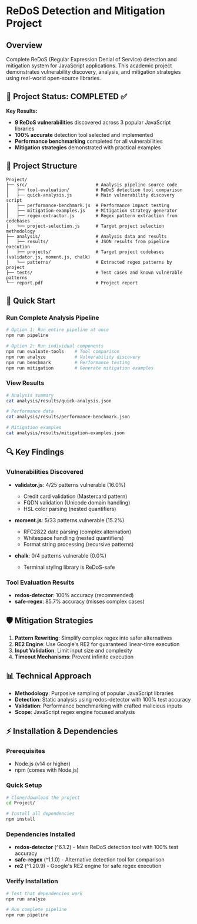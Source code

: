 # ReDoS Detection and Mitigation Project

## Overview
Complete ReDoS (Regular Expression Denial of Service) detection and mitigation system for JavaScript applications. This academic project demonstrates vulnerability discovery, analysis, and mitigation strategies using real-world open-source libraries.

## 🎯 Project Status: COMPLETED ✅

**Key Results:**
- **9 ReDoS vulnerabilities** discovered across 3 popular JavaScript libraries
- **100% accurate** detection tool selected and implemented
- **Performance benchmarking** completed for all vulnerabilities
- **Mitigation strategies** demonstrated with practical examples

## 📁 Project Structure
```
Project/
├── src/                          # Analysis pipeline source code
│   ├── tool-evaluation/          # ReDoS detection tool comparison
│   ├── quick-analysis.js         # Main vulnerability discovery script
│   ├── performance-benchmark.js  # Performance impact testing
│   ├── mitigation-examples.js    # Mitigation strategy generator
│   ├── regex-extractor.js        # Regex pattern extraction from codebases
│   └── project-selection.js      # Target project selection methodology
├── analysis/                     # Analysis data and results
│   ├── results/                  # JSON results from pipeline execution
│   ├── projects/                 # Target project codebases (validator.js, moment.js, chalk)
│   └── patterns/                 # Extracted regex patterns by project
├── tests/                        # Test cases and known vulnerable patterns
└── report.pdf                    # Project report
```

## 🚀 Quick Start

### Run Complete Analysis Pipeline
```bash
# Option 1: Run entire pipeline at once
npm run pipeline

# Option 2: Run individual components
npm run evaluate-tools    # Tool comparison
npm run analyze           # Vulnerability discovery  
npm run benchmark         # Performance testing
npm run mitigation        # Generate mitigation examples
```

### View Results
```bash
# Analysis summary
cat analysis/results/quick-analysis.json

# Performance data
cat analysis/results/performance-benchmark.json

# Mitigation examples
cat analysis/results/mitigation-examples.json
```

## 🔍 Key Findings

### Vulnerabilities Discovered
- **validator.js**: 4/25 patterns vulnerable (16.0%)
  - Credit card validation (Mastercard pattern)
  - FQDN validation (Unicode domain handling)
  - HSL color parsing (nested quantifiers)

- **moment.js**: 5/33 patterns vulnerable (15.2%)
  - RFC2822 date parsing (complex alternation)
  - Whitespace handling (nested quantifiers)
  - Format string processing (recursive patterns)

- **chalk**: 0/4 patterns vulnerable (0.0%)
  - Terminal styling library is ReDoS-safe

### Tool Evaluation Results
- **redos-detector**: 100% accuracy (recommended)
- **safe-regex**: 85.7% accuracy (misses complex cases)

## 🛡️ Mitigation Strategies

1. **Pattern Rewriting**: Simplify complex regex into safer alternatives
2. **RE2 Engine**: Use Google's RE2 for guaranteed linear-time execution
3. **Input Validation**: Limit input size and complexity
4. **Timeout Mechanisms**: Prevent infinite execution

## 📊 Technical Approach

- **Methodology**: Purposive sampling of popular JavaScript libraries
- **Detection**: Static analysis using redos-detector with 100% test accuracy
- **Validation**: Performance benchmarking with crafted malicious inputs
- **Scope**: JavaScript regex engine focused analysis

## ⚡ Installation & Dependencies

### Prerequisites
- Node.js (v14 or higher)
- npm (comes with Node.js)

### Quick Setup
```bash
# Clone/download the project
cd Project/

# Install all dependencies
npm install
```

### Dependencies Installed
- **redos-detector** (^6.1.2) - Main ReDoS detection tool with 100% test accuracy
- **safe-regex** (^1.1.0) - Alternative detection tool for comparison
- **re2** (^1.20.9) - Google's RE2 engine for safe regex execution

### Verify Installation
```bash
# Test that dependencies work
npm run analyze

# Run complete pipeline
npm run pipeline
```

